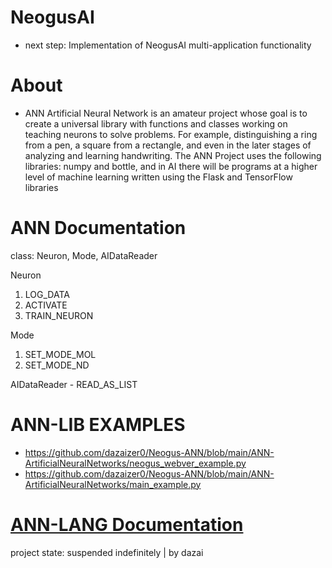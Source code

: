 # NeogusAI
- next step: Implementation of NeogusAI multi-application functionality
  
# About 
- ANN Artificial Neural Network is an amateur project whose goal is to create a universal library with functions and classes working on teaching neurons to solve problems. For example, distinguishing a ring from a pen, a square from a rectangle, and even in the later stages of analyzing and learning handwriting. The ANN Project uses the following libraries: numpy and bottle, and in AI there will be programs at a higher level of machine learning written using the Flask and TensorFlow libraries

# ANN Documentation 
class: Neuron, Mode, AIDataReader

Neuron
1. LOG_DATA
2. ACTIVATE
3. TRAIN_NEURON

Mode
1. SET_MODE_MOL
2. SET_MODE_ND

AIDataReader - READ_AS_LIST

# ANN-LIB EXAMPLES
- https://github.com/dazaizer0/Neogus-ANN/blob/main/ANN-ArtificialNeuralNetworks/neogus_webver_example.py
- https://github.com/dazaizer0/Neogus-ANN/blob/main/ANN-ArtificialNeuralNetworks/main_example.py

# [ANN-LANG Documentation](https://github.com/dazaizer0/Neogus-ANN/releases)
project state: suspended indefinitely |
by dazai
